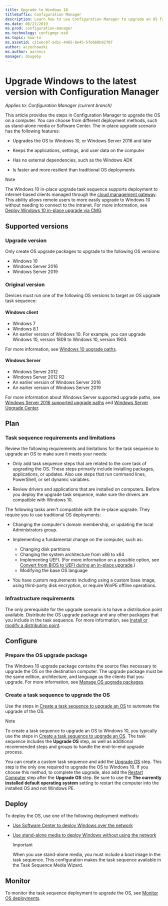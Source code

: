 ```yaml
---
title: Upgrade to Windows 10
titleSuffix: Configuration Manager
description: Learn how to use Configuration Manager to upgrade an OS from Windows 7 or later to Windows 10.
ms.date: 08/27/2019
ms.prod: configuration-manager
ms.technology: configmgr-osd
ms.topic: how-to
ms.assetid: c21eec87-ad1c-4465-8e45-5feb60b92707
author: aczechowski
ms.author: aaroncz
manager: dougeby
---
```


# Upgrade Windows to the latest version with Configuration Manager

*Applies to: Configuration Manager (current branch)*

This article provides the steps in Configuration Manager to upgrade the OS on a computer. You can choose from different deployment methods, such as stand-alone media or Software Center. The in-place upgrade scenario has the following features:  

- Upgrades the OS to Windows 10, or Windows Server 2016 and later

- Keeps the applications, settings, and user data on the computer

- Has no external dependencies, such as the Windows ADK

- Is faster and more resilient than traditional OS deployments

> [!Note]  
> The Windows 10 in-place upgrade task sequence supports deployment to internet-based clients managed through the [cloud management gateway](../../core/clients/manage/cmg/overview.md). This ability allows remote users to more easily upgrade to Windows 10 without needing to connect to the intranet. For more information, see [Deploy Windows 10 in-place upgrade via CMG](deploy-a-task-sequence.md#deploy-windows-10-in-place-upgrade-via-cmg). <!-- 1357149 -->


## Supported versions

### Upgrade version

Only create OS upgrade packages to upgrade to the following OS versions:

- Windows 10
- Windows Server 2016
- Windows Server 2019

### Original version

Devices must run one of the following OS versions to target an OS upgrade task sequence:

#### Windows client

- Windows 7
- Windows 8.1
- An earlier version of Windows 10. For example, you can upgrade Windows 10, version 1809 to Windows 10, version 1903.  

For more information, see [Windows 10 upgrade paths](/windows/deployment/upgrade/windows-10-upgrade-paths).

#### Windows Server

- Windows Server 2012
- Windows Server 2012 R2
- An earlier version of Windows Server 2016
- An earlier version of Windows Server 2019

For more information about Windows Server supported upgrade paths, see [Windows Server 2016 supported upgrade paths](/windows-server/get-started/supported-upgrade-paths#upgrading-previous-retail-versions-of-windows-server-to-windows-server-2016) and [Windows Server Upgrade Center](https://aka.ms/upgradecenter).


## <a name="BKMK_Plan"></a> Plan  

### Task sequence requirements and limitations

Review the following requirements and limitations for the task sequence to upgrade an OS to make sure it meets your needs:  

- Only add task sequence steps that are related to the core task of upgrading the OS. These steps primarily include installing packages, applications, or updates. Also use steps that run command lines, PowerShell, or set dynamic variables.  

- Review drivers and applications that are installed on computers. Before you deploy the upgrade task sequence, make sure the drivers are compatible with Windows 10.  

The following tasks aren't compatible with the in-place upgrade. They require you to use traditional OS deployments:  

- Changing the computer's domain membership, or updating the local Administrators group.  

- Implementing a fundamental change on the computer, such as:

  - Changing disk partitions
  - Changing the system architecture from x86 to x64
  - Implementing UEFI. (For more information on a possible option, see [Convert from BIOS to UEFI during an in-place upgrade](task-sequence-steps-to-manage-bios-to-uefi-conversion.md#bkmk_ipu).)
  - Modifying the base OS language  

- You have custom requirements including using a custom base image, using third-party disk encryption, or require WinPE offline operations.  

### Infrastructure requirements  

The only prerequisite for the upgrade scenario is to have a distribution point available. Distribute the OS upgrade package and any other packages that you include in the task sequence. For more information, see [Install or modify a distribution point](../../core/servers/deploy/configure/install-and-configure-distribution-points.md).


## <a name="BKMK_Configure"></a> Configure  

### Prepare the OS upgrade package  

The Windows 10 upgrade package contains the source files necessary to upgrade the OS on the destination computer. The upgrade package must be the same edition, architecture, and language as the clients that you upgrade. For more information, see [Manage OS upgrade packages](../get-started/manage-operating-system-upgrade-packages.md).  

### Create a task sequence to upgrade the OS  

Use the steps in [Create a task sequence to upgrade an OS](create-a-task-sequence-to-upgrade-an-operating-system.md) to automate the upgrade of the OS.  

> [!NOTE]  
> To create a task sequence to upgrade an OS to Windows 10, you typically use the steps in [Create a task sequence to upgrade an OS](create-a-task-sequence-to-upgrade-an-operating-system.md). The task sequence includes the **Upgrade OS** step, as well as additional recommended steps and groups to handle the end-to-end upgrade process.
>
> You can create a custom task sequence and add the [Upgrade OS](../understand/task-sequence-steps.md#BKMK_UpgradeOS) step. This step is the only one required to upgrade the OS to Windows 10. If you choose this method, to complete the upgrade, also add the [Restart Computer](../understand/task-sequence-steps.md#BKMK_RestartComputer) step after the **Upgrade OS** step. Be sure to use the **The currently installed default operating system** setting to restart the computer into the installed OS and not Windows PE.  


## <a name="BKMK_Deploy"></a> Deploy  

To deploy the OS, use one of the following deployment methods:  

- [Use Software Center to deploy Windows over the network](use-software-center-to-deploy-windows-over-the-network.md)  

- [Use stand-alone media to deploy Windows without using the network](use-stand-alone-media-to-deploy-windows-without-using-the-network.md)  

  > [!IMPORTANT]  
  > When you use stand-alone media, you must include a boot image in the task sequence. This configuration makes the task sequence available in the Task Sequence Media Wizard.


## Monitor  

To monitor the task sequence deployment to upgrade the OS, see [Monitor OS deployments](monitor-operating-system-deployments.md).